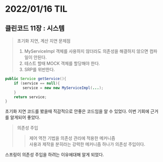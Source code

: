 # 2022/01/16 TIL

## 클린코드 11장 : 시스템

> 초기화 지연, 계산 지연 문제점
>
> 1. MyServiceImpl 객체를 사용하지 않더라도 의존성을 해결하지 않으면 컴파일이 안된다.
> 2. 테스트 할때 MOCK 객체를 할당해야 한다.
> 3. SRP를 위반한다.

```java
public Service getService(){
    if (service == null){
        service = new new MyServiceImpl(...);
    }
    return service;
}
```

초기화 지연 코드를 봤을때 직감적으로 안좋은 코드임을 알 수 있었다. 이번 기회에 근거를 알게되어 좋았다.

> 의존성 주입
>
> > 제어 역전 기법을 의존성 관리에 적용한 메커니즘  
> > 사용과 제작을 분히라는 강력한 메커니즘 하나가 의존성 주입이다.

스프링이 의존성 주입을 하려는 이유에대해 알게 되었다.
